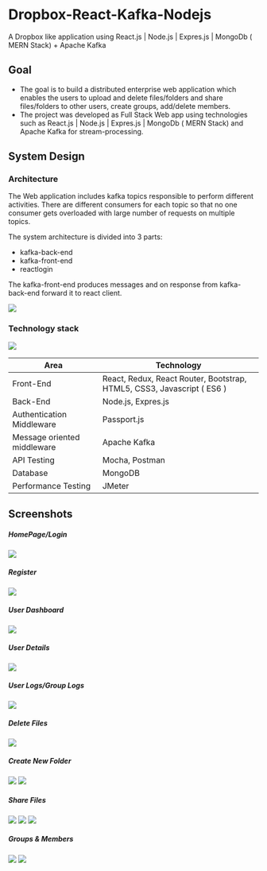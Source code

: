 # Dropbox-React-Kafka-Nodejs
A Dropbox like application using React.js | Node.js | Expres.js | MongoDb ( MERN Stack) + Apache Kafka

## Goal
* The goal is to build a distributed enterprise web application which enables the users to upload and delete files/folders and share files/folders to other users, create groups, add/delete members.
* The project was developed as Full Stack Web app using technologies such as React.js | Node.js | Expres.js | MongoDb ( MERN Stack) and Apache Kafka for stream-processing.

## System Design

### Architecture

The Web application includes kafka topics responsible to perform different activities. There are different consumers for each topic so that no one consumer gets overloaded with large number of requests on multiple topics. 

The system architecture is divided into 3 parts:
  *	kafka-back-end
  *	kafka-front-end
  *	reactlogin
  
The kafka-front-end produces messages and on response from kafka-back-end forward it to react client.

![](/images/a.PNG)

### Technology stack

![](images/b.PNG)

<table>
<thead>
<tr>
<th>Area</th>
<th>Technology</th>
</tr>
</thead>
<tbody>
	<tr>
		<td>Front-End</td>
		<td>React, Redux, React Router, Bootstrap, HTML5, CSS3, Javascript ( ES6 )</td>
	</tr>
  	<tr>
		<td>Back-End</td>
		<td>Node.js, Expres.js</td>
	</tr>
	<tr>
		<td>Authentication Middleware</td>
		<td>Passport.js</td>
	</tr>
	<tr>
		<td>Message oriented middleware</td>
		<td>Apache Kafka</td>
	</tr
	<tr>
		<td>API Testing</td>
		<td>Mocha, Postman</td>
	</tr>
  <tr>
		<td>Database</td>
		<td>MongoDB</td>
	</tr>
	<tr>
		<td>Performance Testing</td>
		<td>JMeter</td>
	</tr>
</tbody>
</table>

## Screenshots

##### HomePage/Login

![](images/0.PNG)

##### Register

![](images/1.PNG)

##### User Dashboard

![](images/2.PNG)

##### User Details

![](images/3.PNG)

##### User Logs/Group Logs

![](images/4.PNG)

##### Delete Files

![](images/6.PNG)

##### Create New Folder

![](images/7.PNG)
![](images/8.PNG)

##### Share Files

![](images/9.PNG)
![](images/10.PNG)
![](images/11.PNG)

##### Groups & Members

![](images/17.PNG)
![](images/18.PNG)
